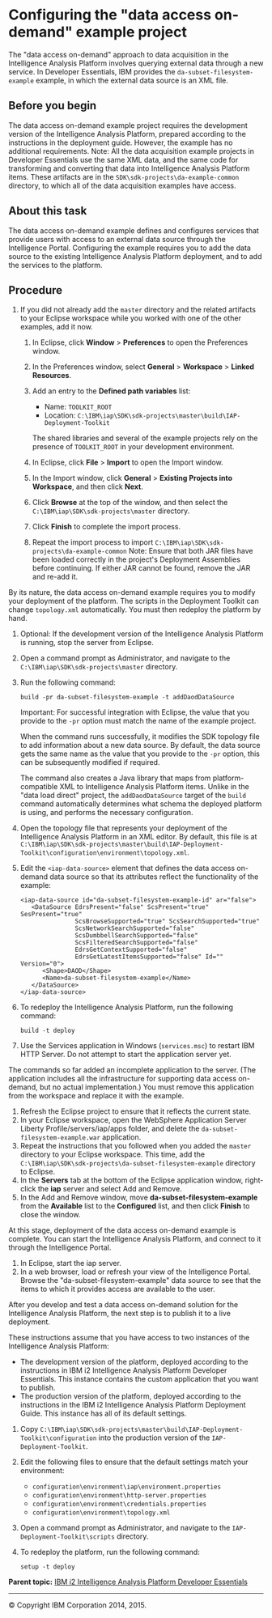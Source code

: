 Configuring the "data access on-demand" example project
=======================================================

The "data access on-demand" approach to data acquisition in the Intelligence Analysis Platform involves querying external data through a new service. In Developer Essentials, IBM provides the `da-subset-filesystem-example` example, in which the external data source is an XML file.

Before you begin
----------------

The data access on-demand example project requires the development version of the Intelligence Analysis Platform, prepared according to the instructions in the deployment guide. However, the example has no additional requirements.
<span class="notetitle">Note:</span> All the data acquisition example projects in Developer Essentials use the same XML data, and the same code for transforming and converting that data into Intelligence Analysis Platform items. These artifacts are in the `SDK\sdk-projects\da-example-common` directory, to which all of the data acquisition examples have access.

About this task
---------------

The data access on-demand example defines and configures services that provide users with access to an external data source through the Intelligence Portal. Configuring the example requires you to add the data source to the existing Intelligence Analysis Platform deployment, and to add the services to the platform.

Procedure
---------

1.  <span class="ph cmd">If you did not already add the `master` directory and the related artifacts to your Eclipse workspace while you worked with one of the other examples, add it now.</span>
    1.  <span class="ph cmd">In Eclipse, click <span class="ph menucascade">**Window** \> **Preferences**</span> to open the <span class="keyword wintitle">Preferences</span> window.</span>
    2.  <span class="ph cmd">In the <span class="keyword wintitle">Preferences</span> window, select <span class="ph menucascade">**General** \> **Workspace** \> **Linked Resources**</span>.</span>
    3.  <span class="ph cmd">Add an entry to the **Defined path variables** list:</span>

        -   Name: `TOOLKIT_ROOT`
        -   Location: `C:\IBM\iap\SDK\sdk-projects\master\build\IAP-Deployment-Toolkit`

        The shared libraries and several of the example projects rely on the presence of `TOOLKIT_ROOT` in your development environment.

    4.  <span class="ph cmd">In Eclipse, click <span class="ph menucascade">**File** \> **Import**</span> to open the <span class="keyword wintitle">Import</span> window.</span>
    5.  <span class="ph cmd">In the <span class="keyword wintitle">Import</span> window, click <span class="ph menucascade">**General** \> **Existing Projects into Workspace**</span>, and then click **Next**.</span>
    6.  <span class="ph cmd">Click **Browse** at the top of the window, and then select the `C:\IBM\iap\SDK\sdk-projects\master` directory.</span>
    7.  <span class="ph cmd">Click **Finish** to complete the import process.</span>
    8.  <span class="ph cmd">Repeat the import process to import `C:\IBM\iap\SDK\sdk-projects\da-example-common`</span>
        <span class="notetitle">Note:</span> Ensure that both JAR files have been loaded correctly in the project's <span class="ph uicontrol">Deployment Assemblies</span> before continuing. If either JAR cannot be found, remove the JAR and re-add it.

By its nature, the data access on-demand example requires you to modify your deployment of the platform. The scripts in the Deployment Toolkit can change `topology.xml` automatically. You must then redeploy the platform by hand.

1.  Optional: <span class="ph cmd">If the development version of the Intelligence Analysis Platform is running, stop the server from Eclipse.</span>
2.  <span class="ph cmd">Open a command prompt as Administrator, and navigate to the `C:\IBM\iap\SDK\sdk-projects\master` directory.</span>
3.  <span class="ph cmd">Run the following command:</span>

    ``` pre
    build -pr da-subset-filesystem-example -t addDaodDataSource
    ```

    <span class="importanttitle">Important:</span> For successful integration with Eclipse, the value that you provide to the `-pr` option must match the name of the example project.

    When the command runs successfully, it modifies the SDK topology file to add information about a new data source. By default, the data source gets the same name as the value that you provide to the `-pr` option, this can be subsequently modified if required.

    The command also creates a Java library that maps from platform-compatible XML to Intelligence Analysis Platform items. Unlike in the "data load direct" project, the `addDaodDataSource` target of the `build` command automatically determines what schema the deployed platform is using, and performs the necessary configuration.

4.  <span class="ph cmd">Open the topology file that represents your deployment of the Intelligence Analysis Platform in an XML editor.</span> By default, this file is at `C:\IBM\iap\SDK\sdk-projects\master\build\IAP-Deployment-Toolkit\configuration\environment\topology.xml`.
5.  <span class="ph cmd">Edit the `<iap-data-source>` element that defines the data access on-demand data source so that its attributes reflect the functionality of the example:</span>

    ``` pre
    <iap-data-source id="da-subset-filesystem-example-id" ar="false">
       <DataSource EdrsPresent="false" ScsPresent="true" SesPresent="true"
                   ScsBrowseSupported="true" ScsSearchSupported="true"
                   ScsNetworkSearchSupported="false"
                   ScsDumbbellSearchSupported="false"
                   ScsFilteredSearchSupported="false"
                   EdrsGetContextSupported="false"
                   EdrsGetLatestItemsSupported="false" Id="" Version="0">
          <Shape>DAOD</Shape>
          <Name>da-subset-filesystem-example</Name>
       </DataSource>
    </iap-data-source>
    ```

6.  <span class="ph cmd">To redeploy the Intelligence Analysis Platform, run the following command:</span>

    ``` pre
    build -t deploy
    ```

7.  <span class="ph cmd">Use the Services application in Windows (`services.msc`) to restart IBM HTTP Server. Do not attempt to start the application server yet.</span>

The commands so far added an incomplete application to the server. (The application includes all the infrastructure for supporting data access on-demand, but no actual implementation.) You must remove this application from the workspace and replace it with the example.

1.  <span class="ph cmd">Refresh the Eclipse project to ensure that it reflects the current state.</span>
2.  <span class="ph cmd">In your Eclipse workspace, open the <span class="ph filepath">WebSphere Application Server Liberty Profile/servers/iap/apps</span> folder, and delete the `da-subset-filesystem-example.war` application.</span>
3.  <span class="ph cmd">Repeat the instructions that you followed when you added the `master` directory to your Eclipse workspace. This time, add the `C:\IBM\iap\SDK\sdk-projects\da-subset-filesystem-example` directory to Eclipse.</span>
4.  <span class="ph cmd">In the **Servers** tab at the bottom of the Eclipse application window, right-click the **iap** server and select <span class="ph uicontrol">Add and Remove</span>.</span>
5.  <span class="ph cmd">In the <span class="keyword wintitle">Add and Remove</span> window, move **da-subset-filesystem-example** from the **Available** list to the **Configured** list, and then click **Finish** to close the window.</span>

At this stage, deployment of the data access on-demand example is complete. You can start the Intelligence Analysis Platform, and connect to it through the Intelligence Portal.

1.  <span class="ph cmd">In Eclipse, start the iap server.</span>
2.  <span class="ph cmd">In a web browser, load or refresh your view of the Intelligence Portal. Browse the "da-subset-filesystem-example" data source to see that the items to which it provides access are available to the user.</span>

After you develop and test a data access on-demand solution for the Intelligence Analysis Platform, the next step is to publish it to a live deployment.

These instructions assume that you have access to two instances of the Intelligence Analysis Platform:

-   The development version of the platform, deployed according to the instructions in IBM i2 Intelligence Analysis Platform Developer Essentials. This instance contains the custom application that you want to publish.
-   The production version of the platform, deployed according to the instructions in the IBM i2 Intelligence Analysis Platform Deployment Guide. This instance has all of its default settings.

1.  <span class="ph cmd">Copy `C:\IBM\iap\SDK\sdk-projects\master\build\IAP-Deployment-Toolkit\configuration` into the production version of the `IAP-Deployment-Toolkit`.</span>
2.  <span class="ph cmd">Edit the following files to ensure that the default settings match your environment:</span>
    -   `configuration\environment\iap\environment.properties`
    -   `configuration\environment\http-server.properties`
    -   `configuration\environment\credentials.properties`
    -   `configuration\environment\topology.xml`

3.  <span class="ph cmd"> Open a command prompt as Administrator, and navigate to the `IAP-Deployment-Toolkit\scripts` directory.</span>
4.  <span class="ph cmd">To redeploy the platform, run the following command:</span>

    ``` pre
    setup -t deploy
    ```

**Parent topic:** [IBM i2 Intelligence Analysis Platform Developer Essentials](developer_essentials_welcome.html "IBM i2 Intelligence Analysis Platform Developer Essentials contains tools, libraries, and examples that enable development and deployment of custom extensions to the Intelligence Analysis Platform.")

------------------------------------------------------------------------

© Copyright IBM Corporation 2014, 2015.


